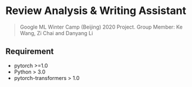 # Review Analysis & Writing Assistant

> Google ML Winter Camp (Beijing) 2020 Project. 
> Group Member: Ke Wang, Zi Chai and Danyang Li

## Requirement
- pytorch >=1.0
- Python > 3.0
- pytorch-transformers > 1.0












